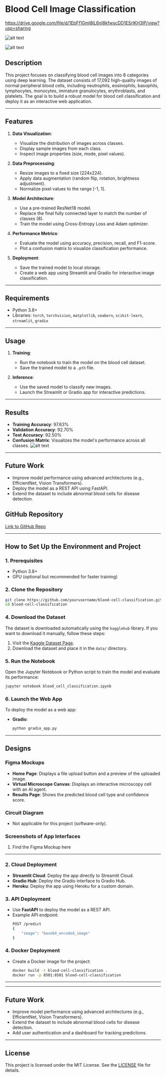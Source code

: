 # **Blood Cell Image Classification**

https://drive.google.com/file/d/1EbFf1Gml8lL6nI8kfwscDD1ESrlKH3lP/view?usp=sharing


![alt text](image.png)

![alt text](image-1.png)
## **Description**
This project focuses on classifying blood cell images into 8 categories using deep learning. The dataset consists of 17,092 high-quality images of normal peripheral blood cells, including neutrophils, eosinophils, basophils, lymphocytes, monocytes, immature granulocytes, erythroblasts, and platelets. The goal is to build a robust model for blood cell classification and deploy it as an interactive web application.


---

## **Features**
1. **Data Visualization**:
   - Visualize the distribution of images across classes.
   - Display sample images from each class.
   - Inspect image properties (size, mode, pixel values).

2. **Data Preprocessing**:
   - Resize images to a fixed size (224x224).
   - Apply data augmentation (random flip, rotation, brightness adjustment).
   - Normalize pixel values to the range [-1, 1].

3. **Model Architecture**:
   - Use a pre-trained ResNet18 model.
   - Replace the final fully connected layer to match the number of classes (8).
   - Train the model using Cross-Entropy Loss and Adam optimizer.

4. **Performance Metrics**:
   - Evaluate the model using accuracy, precision, recall, and F1-score.
   - Plot a confusion matrix to visualize classification performance.

5. **Deployment**:
   - Save the trained model to local storage.
   - Create a web app using Streamlit and Gradio for interactive image classification.

---

## **Requirements**
- Python 3.8+
- Libraries: `torch`, `torchvision`, `matplotlib`, `seaborn`, `scikit-learn`, `streamlit`, `gradio`

---

## **Usage**
1. **Training**:
   - Run the notebook to train the model on the blood cell dataset.
   - Save the trained model to a `.pth` file.

2. **Inference**:
   - Use the saved model to classify new images.
   - Launch the Streamlit or Gradio app for interactive predictions.

---

## **Results**
- **Training Accuracy**: 97.63%
- **Validation Accuracy**: 92.70%
- **Test Accuracy**: 92.50%
- **Confusion Matrix**: Visualizes the model's performance across all classes.
![alt text](image-2.png)


---

## **Future Work**
- Improve model performance using advanced architectures (e.g., EfficientNet, Vision Transformers).
- Deploy the model as a REST API using FastAPI.
- Extend the dataset to include abnormal blood cells for disease detection.



## **GitHub Repository**
[Link to GitHub Repo](https://github.com/yourusername/blood-cell-classification)

---

## **How to Set Up the Environment and Project**

### **1. Prerequisites**
- Python 3.8+
- GPU (optional but recommended for faster training)

### **2. Clone the Repository**
```bash
git clone https://github.com/yourusername/blood-cell-classification.git
cd blood-cell-classification
```



### **4. Download the Dataset**
The dataset is downloaded automatically using the `kagglehub` library. If you want to download it manually, follow these steps:
1. Visit the [Kaggle Dataset Page](https://www.kaggle.com/datasets/unclesamulus/blood-cells-image-dataset).
2. Download the dataset and place it in the `data/` directory.

### **5. Run the Notebook**
Open the Jupyter Notebook or Python script to train the model and evaluate its performance:
```bash
jupyter notebook blood_cell_classification.ipynb
```

### **6. Launch the Web App**
To deploy the model as a web app:

- **Gradio**:
  ```bash
  python gradio_app.py
  ```

---

## **Designs**

### **Figma Mockups**
- **Home Page**: Displays a file upload button and a preview of the uploaded image.
- **Virtual Microscope Canvas**: Displays an interactive microscopy cell with an AI agent.
- **Results Page**: Shows the predicted blood cell type and confidence score.

### **Circuit Diagram**
- Not applicable for this project (software-only).

### **Screenshots of App Interfaces**
1. Find the Figma Mockup here

---


### **2. Cloud Deployment**
- **Streamlit Cloud**: Deploy the app directly to Streamlit Cloud.
- **Gradio Hub**: Deploy the Gradio interface to Gradio Hub.
- **Heroku**: Deploy the app using Heroku for a custom domain.

### **3. API Deployment**
- Use **FastAPI** to deploy the model as a REST API.
- Example API endpoint:
  ```bash
  POST /predict
  {
      "image": "base64_encoded_image"
  }
  ```

### **4. Docker Deployment**
- Create a Docker image for the project:
  ```bash
  docker build -t blood-cell-classification .
  docker run -p 8501:8501 blood-cell-classification
  ```

---



---

## **Future Work**
- Improve model performance using advanced architectures (e.g., EfficientNet, Vision Transformers).
- Extend the dataset to include abnormal blood cells for disease detection.
- Add user authentication and a dashboard for tracking predictions.

---

## **License**
This project is licensed under the MIT License. See the [LICENSE](LICENSE) file for details.

